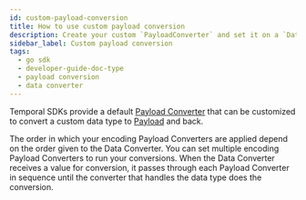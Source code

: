 ```yaml
---
id: custom-payload-conversion
title: How to use custom payload conversion
description: Create your custom `PayloadConverter` and set it on a `DataConverter` in your Client options.
sidebar_label: Custom payload conversion
tags:
  - go sdk
  - developer-guide-doc-type
  - payload conversion
  - data converter
---
```


Temporal SDKs provide a default [Payload Converter](/concepts/what-is-a-payload-converter) that can be customized to convert a custom data type to [Payload](/concepts/what-is-a-payload) and back.

The order in which your encoding Payload Converters are applied depend on the order given to the Data Converter.
You can set multiple encoding Payload Converters to run your conversions.
When the Data Converter receives a value for conversion, it passes through each Payload Converter in sequence until the converter that handles the data type does the conversion.
